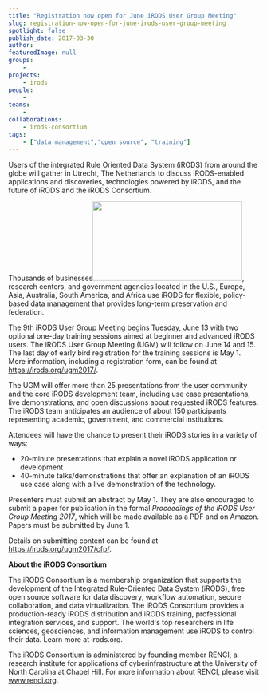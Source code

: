 ```yaml
---
title: "Registration now open for June iRODS User Group Meeting"
slug: registration-now-open-for-june-irods-user-group-meeting
spotlight: false
publish_date: 2017-03-30
author: 
featuredImage: null
groups:
    - 
projects:
    - irods
people:
    - 
teams: 
    - 
collaborations:
    - irods-consortium
tags:
    - ["data management","open source", "training"]
---
```

Users of the integrated Rule Oriented Data System (iRODS) from around the globe will gather in Utrecht, The Netherlands to discuss iRODS-enabled applications and discoveries, technologies powered by iRODS, and the future of iRODS and the iRODS Consortium.

Thousands of businesses<a href="http://renci.org/wp-content/uploads/2017/03/iRODS-UGM-2.jpg"><img class="alignleft wp-image-16263 size-medium" src="http://renci.org/wp-content/uploads/2017/03/iRODS-UGM-2-300x159.jpg" alt="" width="300" height="159" /></a>, research centers, and government agencies located in the U.S., Europe, Asia, Australia, South America, and Africa use iRODS for flexible, policy-based data management that provides long-term preservation and federation.

<!--more-->

The 9th iRODS User Group Meeting begins Tuesday, June 13 with two optional one-day training sessions aimed at beginner and advanced iRODS users. The iRODS User Group Meeting (UGM) will follow on June 14 and 15. The last day of early bird registration for the training sessions is May 1. More information, including a registration form, can be found at <a href="https://irods.org/ugm2017/">https://irods.org/ugm2017/</a>.

The UGM will offer more than 25 presentations from the user community and the core iRODS development team, including use case presentations, live demonstrations, and open discussions about requested iRODS features. The iRODS team anticipates an audience of about 150 participants representing academic, government, and commercial institutions.

Attendees will have the chance to present their iRODS stories in a variety of ways:
<ul>
 	<li>20-minute presentations that explain a novel iRODS application or development</li>
 	<li>40-minute talks/demonstrations that offer an explanation of an iRODS use case along with a live demonstration of the technology.</li>
</ul>
Presenters must submit an abstract by May 1. They are also encouraged to submit a paper for publication in the formal <em>Proceedings of the iRODS User Group Meeting 2017</em>, which will be made available as a PDF and on Amazon. Papers must be submitted by June 1.

Details on submitting content can be found at <a href="https://irods.org/ugm2017/cfp/">https://irods.org/ugm2017/cfp/</a>.

<strong>About the iRODS Consortium</strong>

The iRODS Consortium is a membership organization that supports the development of the Integrated Rule-Oriented Data System (iRODS), free open source software for data discovery, workflow automation, secure collaboration, and data virtualization. The iRODS Consortium provides a production-ready iRODS distribution and iRODS training, professional integration services, and support. The world's top researchers in life sciences, geosciences, and information management use iRODS to control their data. Learn more at irods.org.

The iRODS Consortium is administered by founding member RENCI, a research institute for applications of cyberinfrastructure at the University of North Carolina at Chapel Hill. For more information about RENCI, please visit www.renci.org.

&nbsp;
